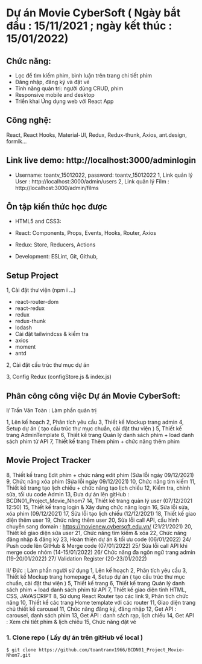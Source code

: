 
# Dự án Movie CyberSoft ( Ngày bắt đầu : 15/11/2021 ; ngày kết thúc : 15/01/2022)
## Chức năng:
- Lọc để tìm kiếm phim, bình luận trên trang chi tiết phim
- Đăng nhập, đăng ký và đặt vé
- Tính năng quản trị: người dùng CRUD, phim
- Responsive mobile and desktop
- Triển khai Ứng dụng web với React App

## Công nghệ:
React, React Hooks, Material-UI, Redux, Redux-thunk, Axios, ant.design, formik...

## Link live demo: http://localhost:3000/adminlogin
- Username: toantv_15012022, password: toantv_15012022
1, Link quản lý User : http://localhost:3000/admin/users
2, Link quản lý Film : http://localhost:3000/admin/films

## Ôn tập kiến thức học được

- HTML5 and CSS3: 
- React: Components, Props, Events, Hooks, Router, Axios
- Redux: Store, Reducers, Actions

- Development: ESLint, Git, Github,

## Setup Project
1, Cài đặt thư viện (npm i ...)
- react-router-dom
- react-redux
- redux
- redux-thunk
- lodash
- Cài đặt tailwindcss & kiểm tra
- axios
- moment
- antd

2, Cài đặt cấu trúc thư mục dự án 

3, Config Redux (configStore.js & index.js)

## Phân công công việc Dự án Movie CyberSoft:

I/ Trần Văn Toàn : Làm phần quản trị

1, Lên kế hoạch
2, Phân tích yêu cầu
3, Thiết kế Mockup trang admin
4, Setup dự án ( tạo cấu trúc thư mục chuẩn, cài đặt thư viện )
5, Thiết kế trang AdminTemplate
6, Thiết kế trang Quản lý danh sách phim + load danh sách phim từ API
7, Thiết kế trang Thêm phim + chức năng thêm phim

## Movie Project Tracker

8, Thiết kế trang Edit phim + chức năng edit phim (Sửa lỗi ngày 09/12/2021)
9, Chức năng xóa phim (Sửa lỗi ngày 09/12/2021)
10, Chức năng tìm kiếm
11, Thiết kế trang tạo lịch chiếu + chức năng tạo lịch chiếu 
12, Kiểm tra, chỉnh sửa, tối ưu code Admin
13, Đưa dự án lên gitHub : BCDN01_Project_Movie_Nhom7
14, Thiết kế trang quản lý user (07/12/2021 12:50)
15, Thiết kế trang login & Xây dựng chức năng login
16, Sửa lỗi sửa, xóa phim (09/12/2021)
17, Sửa lỗi tạo lịch chiếu (12/12/2021)
18, Thiết kế giao diện thêm user
19, Chức năng thêm user 
20, Sửa lỗi call API, cấu hình chuyễn sang domain : https://movienew.cybersoft.edu.vn/ (21/21/2021)
20, Thiết kế giao diện sửa user
21, Chức năng tìm kiếm & xóa 
22, Chức năng đăng nhập & đăng ký
23, Hoàn thiện dự án & tối ưu code (06/01/2022)
24/ Push code lên GitHub & Merge code (07/01/2022)
25/ Sửa lỗi call API khi merge code nhóm (14-15/01/2022)
26/ Chức năng đa ngôn ngữ trang admin (19-20/01/2022)
27/ Validation Register (20-23/01/2022)


II/ Đức : Làm phần người sử dụng
1, Lên kế hoạch
2, Phân tích yêu cầu
3, Thiết kế Mockup trang homepage
4, Setup dự án ( tạo cấu trúc thư mục chuẩn, cài đặt thư viện )
5, Thiết kế trang 
6, Thiết kế trang Quản lý danh sách phim + load danh sách phim từ API
7, Thiết kế giao diện tỉnh HTML, CSS, JAVASCRIPT
8, Sử dụng React Router tạo các link
9, Phân tích chức năng
10, Thiết kế các trang Home template với các router
11, Giao diện trang chủ thiết kế carousel
11, Chức năng đăng ký, đăng nhập
12, Get API : carousel, danh sách phim
13, Get API : danh sách rạp, lịch chiếu
14, Get API : Xem chi tiết phim & lịch chiếu
15, Chức năng đặt vé





### 1. Clone repo ( Lấy dự án trên gitHub về local )

```
$ git clone https://github.com/toantranv1966/BCDN01_Project_Movie-Nhom7.git

```
